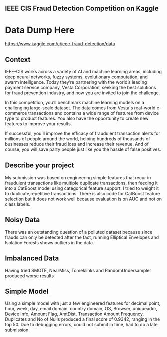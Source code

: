 
## IEEE CIS Fraud Detection Competition on Kaggle
# Data Dump Here
https://www.kaggle.com/c/ieee-fraud-detection/data
## Context
IEEE-CIS works across a variety of AI and machine learning areas, including deep neural networks, fuzzy systems, evolutionary computation, and swarm intelligence. Today they’re partnering with the world’s leading payment service company, Vesta Corporation, seeking the best solutions for fraud prevention industry, and now you are invited to join the challenge.

In this competition, you’ll benchmark machine learning models on a challenging large-scale dataset. The data comes from Vesta's real-world e-commerce transactions and contains a wide range of features from device type to product features. You also have the opportunity to create new features to improve your results.

If successful, you’ll improve the efficacy of fraudulent transaction alerts for millions of people around the world, helping hundreds of thousands of businesses reduce their fraud loss and increase their revenue. And of course, you will save party people just like you the hassle of false positives.
## Describe your project

My submission was based on engineering simple features that recur in fraudulent transactions like multiple duplicate transactions, then feeding it into a CatBoost model using categorical feature support. I tried to weight it to duplicate,repetitive transactions.
There is also code for CatBoost feature selection but it does not work well because evaluation is on AUC and not on class labels.

## Noisy Data
There was an outstanding question of a polluted dataset because since frauds can only be detected after the fact, running Elliptical Envelopes and Isolation Forests shows outliers in the data.

## Imbalanced Data
Having tried SMOTE, NearMiss, Tomeklinks and RandomUndersampler produced worse results

## Simple Model
Using a simple model with just a few engineered features for decimal point, hour, week, day, email domain, country domain, OS, Browser, uniqueaddr, Device Info, Amount Flag, AmtDist, Transaction Amount Frequency, Duplicates and No of Nulls produced a final score of 0.9342, ranging in the top 50. Due to debugging errors, could not submit in time, had to do a late submission.
